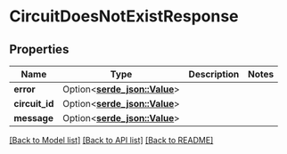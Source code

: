 # CircuitDoesNotExistResponse

## Properties

Name | Type | Description | Notes
------------ | ------------- | ------------- | -------------
**error** | Option<[**serde_json::Value**](.md)> |  | 
**circuit_id** | Option<[**serde_json::Value**](.md)> |  | 
**message** | Option<[**serde_json::Value**](.md)> |  | 

[[Back to Model list]](../README.md#documentation-for-models) [[Back to API list]](../README.md#documentation-for-api-endpoints) [[Back to README]](../README.md)


